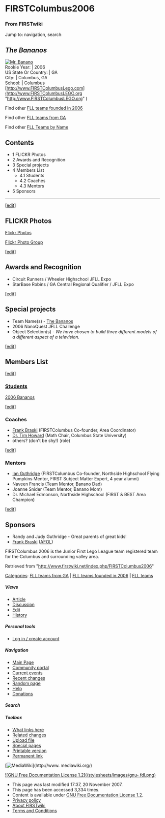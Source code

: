 # FIRSTColumbus2006

### From FIRSTwiki

Jump to: navigation, search

_The Bananos_  
---  
[![Mr. Banano](/media/8/85/Banano.jpg)](/index.php/Image:Banano.jpg "Mr.
Banano" )  
Rookie Year: | 2006  
US State Or Country: | GA  
City: | Columbus, GA  
School: | Columbus  
[http://www.FIRSTColumbusLego.com](http://www.FIRSTColumbusLEGO.org
"http://www.FIRSTColumbusLEGO.org" )  
  
Find other [FLL teams founded in
2006](/index.php/Category:FLL_teams_founded_in_2006 "Category:FLL teams
founded in 2006" )

Find other [FLL teams from
GA](/index.php?title=Category:FLL_teams_from_GA&action=edit "Category:FLL
teams from GA" )

Find other [FLL Teams by Name](/index.php/Category:FLL_teams "Category:FLL
teams" )

  

## Contents

  * 1 FLICKR Photos
  * 2 Awards and Recognition
  * 3 Special projects
  * 4 Members List
    * 4.1 Students
    * 4.2 Coaches
    * 4.3 Mentors
  * 5 Sponsors  
---  
  
[[edit](/index.php?title=FIRSTColumbus2006&action=edit&section=1 "Edit
section: FLICKR Photos" )]

## FLICKR Photos

[Flickr Photos](http://www.flickr.com/photos/firstcolumbuslego/
"http://www.flickr.com/photos/firstcolumbuslego/" )

[Flickr Photo Group](http://www.flickr.com/groups/firstcolumbuslego/
"http://www.flickr.com/groups/firstcolumbuslego/" )

[[edit](/index.php?title=FIRSTColumbus2006&action=edit&section=2 "Edit
section: Awards and Recognition" )]

## Awards and Recognition

  * Circuit Runners / Wheeler Highschool JFLL Expo 
  * StarBase Robins / GA Central Regional Qualifier / JFLL Expo 

[[edit](/index.php?title=FIRSTColumbus2006&action=edit&section=3 "Edit
section: Special projects" )]

## Special projects

  * Team Name(s) - [The Bananos](http://www.flickr.com/groups/firstcolumbuslego/ "http://www.flickr.com/groups/firstcolumbuslego/" )
  * 2006 NanoQuest JFLL Challenge 
  * Object Selection(s) - _We have chosen to build three different models of a different aspect of a television._

[[edit](/index.php?title=FIRSTColumbus2006&action=edit&section=4 "Edit
section: Members List" )]

## Members List

[[edit](/index.php?title=FIRSTColumbus2006&action=edit&section=5 "Edit
section: Students" )]

### [Students](/index.php/Students "Students" )

[2006 Bananos](/index.php/2006_Bananos "2006 Bananos" )

[[edit](/index.php?title=FIRSTColumbus2006&action=edit&section=6 "Edit
section: Coaches" )]

### Coaches

  * [Frank Braski](/index.php/Frank_Braski "Frank Braski" ) (FIRSTColumbus Co-founder, Area Coordinator) 
  * [Dr. Tim Howard](/index.php?title=Dr._Tim_Howard&action=edit "Dr. Tim Howard" ) (Math Chair, Columbus State University) 
  * others? (don't be shy!) (role) 

[[edit](/index.php?title=FIRSTColumbus2006&action=edit&section=7 "Edit
section: Mentors" )]

### Mentors

  * [Ian Guthridge](/index.php/Ian_Guthridge "Ian Guthridge" ) (FIRSTColumbus Co-founder, Northside Highschool Flying Pumpkins Mentor, FIRST Subject Matter Expert, 4 year alumni) 
  * Naveen Francis (Team Mentor, Banano Dad) 
  * Joanne Snider (Team Mentor, Banano Mom) 
  * Dr. Michael Edmonson, Northside Highschool (FIRST &amp; BEST Area Champion) 

[[edit](/index.php?title=FIRSTColumbus2006&action=edit&section=8 "Edit
section: Sponsors" )]

## Sponsors

  * Randy and Judy Guthridge - Great parents of great kids! 
  * [Frank Braski](/index.php/Frank_Braski "Frank Braski" ) ([AFOL](http://www.legofan.com "http://www.legofan.com" )) 

FIRSTColumbus 2006 is the Junior First Lego League team registered team for
the Columbus and surrounding valley area.

Retrieved from "<http://www.firstwiki.net/index.php/FIRSTColumbus2006>"

[Categories](/index.php?title=Special:Categories&article=FIRSTColumbus2006
"Special:Categories" ): [FLL teams from
GA](/index.php?title=Category:FLL_teams_from_GA&action=edit "Category:FLL
teams from GA" ) | [FLL teams founded in
2006](/index.php/Category:FLL_teams_founded_in_2006 "Category:FLL teams
founded in 2006" ) | [FLL teams](/index.php/Category:FLL_teams "Category:FLL
teams" )

##### Views

  * [Article](/index.php/FIRSTColumbus2006)
  * [Discussion](/index.php?title=Talk:FIRSTColumbus2006&action=edit)
  * [Edit](/index.php?title=FIRSTColumbus2006&action=edit)
  * [History](/index.php?title=FIRSTColumbus2006&action=history)

##### Personal tools

  * [Log in / create account](/index.php?title=Special:Userlogin&returnto=FIRSTColumbus2006)

[](/index.php/Main_Page "Main Page" )

##### Navigation

  * [Main Page](/index.php/Main_Page)
  * [Community portal](/index.php/FIRSTwiki:Community_portal)
  * [Current events](/index.php/Current_events)
  * [Recent changes](/index.php/Special:Recentchanges)
  * [Random page](/index.php/Special:Random)
  * [Help](/index.php/Help:Contents)
  * [Donations](/index.php/FIRSTwiki:Site_support)

##### Search



##### Toolbox

  * [What links here](/index.php/Special:Whatlinkshere/FIRSTColumbus2006)
  * [Related changes](/index.php/Special:Recentchangeslinked/FIRSTColumbus2006)
  * [Upload file](/index.php/Special:Upload)
  * [Special pages](/index.php/Special:Specialpages)
  * [Printable version](/index.php?title=FIRSTColumbus2006&printable=yes)
  * [Permanent link](/index.php?title=FIRSTColumbus2006&oldid=64263)

[![MediaWiki](/skins/common/images/poweredby_mediawiki_88x31.png)](http://www.
mediawiki.org/)

[![GNU Free Documentation License 1.2](/stylesheets/images/gnu-
fdl.png)](http://www.gnu.org/copyleft/fdl.html)

  * This page was last modified 17:37, 20 November 2007.
  * This page has been accessed 3,334 times.
  * Content is available under [GNU Free Documentation License 1.2](http://www.gnu.org/copyleft/fdl.html "http://www.gnu.org/copyleft/fdl.html" ).
  * [Privacy policy](/index.php/FIRSTwiki:Privacy_policy "FIRSTwiki:Privacy policy" )
  * [About FIRSTwiki](/index.php/FIRSTwiki:About "FIRSTwiki:About" )
  * [Terms and Conditions](/index.php/FIRSTwiki:Terms_and_conditions "FIRSTwiki:Terms and conditions" )

